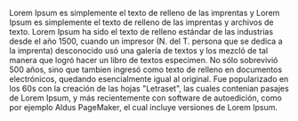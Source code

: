 Lorem Ipsum es simplemente el texto de relleno de las imprentas y 
Lorem Ipsum es simplemente el texto de relleno de las imprentas y 
archivos de texto. Lorem Ipsum ha sido el texto de relleno estándar 
de las industrias desde el año 1500, cuando un impresor (N. del T. 
persona que se dedica a la imprenta) desconocido usó una galería de 
textos y los mezcló de tal manera que logró hacer un libro de textos 
especimen. No sólo sobrevivió 500 años, sino que tambien ingresó como
 texto de relleno en documentos electrónicos, quedando esencialmente 
 igual al original. Fue popularizado en los 60s con la creación de 
 las hojas "Letraset", las cuales contenian pasajes de Lorem Ipsum, y
  más recientemente con software de autoedición, como por ejemplo
   Aldus PageMaker, el cual incluye versiones de Lorem Ipsum.
   
